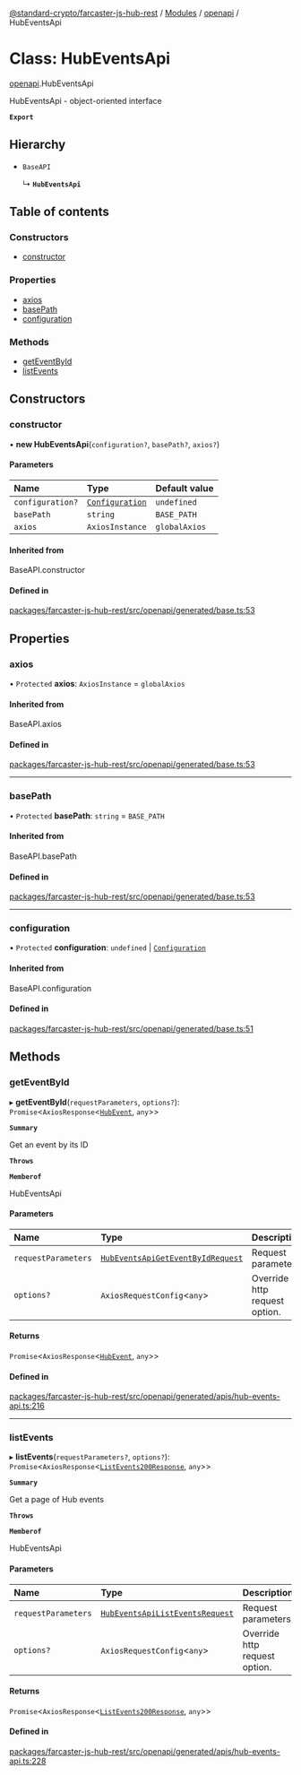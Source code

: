 [@standard-crypto/farcaster-js-hub-rest](../README.md) / [Modules](../modules.md) / [openapi](../modules/openapi.md) / HubEventsApi

# Class: HubEventsApi

[openapi](../modules/openapi.md).HubEventsApi

HubEventsApi - object-oriented interface

**`Export`**

## Hierarchy

- `BaseAPI`

  ↳ **`HubEventsApi`**

## Table of contents

### Constructors

- [constructor](openapi.HubEventsApi.md#constructor)

### Properties

- [axios](openapi.HubEventsApi.md#axios)
- [basePath](openapi.HubEventsApi.md#basepath)
- [configuration](openapi.HubEventsApi.md#configuration)

### Methods

- [getEventById](openapi.HubEventsApi.md#geteventbyid)
- [listEvents](openapi.HubEventsApi.md#listevents)

## Constructors

### constructor

• **new HubEventsApi**(`configuration?`, `basePath?`, `axios?`)

#### Parameters

| Name | Type | Default value |
| :------ | :------ | :------ |
| `configuration?` | [`Configuration`](openapi.Configuration.md) | `undefined` |
| `basePath` | `string` | `BASE_PATH` |
| `axios` | `AxiosInstance` | `globalAxios` |

#### Inherited from

BaseAPI.constructor

#### Defined in

[packages/farcaster-js-hub-rest/src/openapi/generated/base.ts:53](https://github.com/standard-crypto/farcaster-js/blob/main/packages/farcaster-js-hub-rest/src/openapi/generated/base.ts#L53)

## Properties

### axios

• `Protected` **axios**: `AxiosInstance` = `globalAxios`

#### Inherited from

BaseAPI.axios

#### Defined in

[packages/farcaster-js-hub-rest/src/openapi/generated/base.ts:53](https://github.com/standard-crypto/farcaster-js/blob/main/packages/farcaster-js-hub-rest/src/openapi/generated/base.ts#L53)

___

### basePath

• `Protected` **basePath**: `string` = `BASE_PATH`

#### Inherited from

BaseAPI.basePath

#### Defined in

[packages/farcaster-js-hub-rest/src/openapi/generated/base.ts:53](https://github.com/standard-crypto/farcaster-js/blob/main/packages/farcaster-js-hub-rest/src/openapi/generated/base.ts#L53)

___

### configuration

• `Protected` **configuration**: `undefined` \| [`Configuration`](openapi.Configuration.md)

#### Inherited from

BaseAPI.configuration

#### Defined in

[packages/farcaster-js-hub-rest/src/openapi/generated/base.ts:51](https://github.com/standard-crypto/farcaster-js/blob/main/packages/farcaster-js-hub-rest/src/openapi/generated/base.ts#L51)

## Methods

### getEventById

▸ **getEventById**(`requestParameters`, `options?`): `Promise`<`AxiosResponse`<[`HubEvent`](../modules/openapi.md#hubevent), `any`\>\>

**`Summary`**

Get an event by its ID

**`Throws`**

**`Memberof`**

HubEventsApi

#### Parameters

| Name | Type | Description |
| :------ | :------ | :------ |
| `requestParameters` | [`HubEventsApiGetEventByIdRequest`](../interfaces/openapi.HubEventsApiGetEventByIdRequest.md) | Request parameters. |
| `options?` | `AxiosRequestConfig`<`any`\> | Override http request option. |

#### Returns

`Promise`<`AxiosResponse`<[`HubEvent`](../modules/openapi.md#hubevent), `any`\>\>

#### Defined in

[packages/farcaster-js-hub-rest/src/openapi/generated/apis/hub-events-api.ts:216](https://github.com/standard-crypto/farcaster-js/blob/main/packages/farcaster-js-hub-rest/src/openapi/generated/apis/hub-events-api.ts#L216)

___

### listEvents

▸ **listEvents**(`requestParameters?`, `options?`): `Promise`<`AxiosResponse`<[`ListEvents200Response`](../interfaces/openapi.ListEvents200Response.md), `any`\>\>

**`Summary`**

Get a page of Hub events

**`Throws`**

**`Memberof`**

HubEventsApi

#### Parameters

| Name | Type | Description |
| :------ | :------ | :------ |
| `requestParameters` | [`HubEventsApiListEventsRequest`](../interfaces/openapi.HubEventsApiListEventsRequest.md) | Request parameters. |
| `options?` | `AxiosRequestConfig`<`any`\> | Override http request option. |

#### Returns

`Promise`<`AxiosResponse`<[`ListEvents200Response`](../interfaces/openapi.ListEvents200Response.md), `any`\>\>

#### Defined in

[packages/farcaster-js-hub-rest/src/openapi/generated/apis/hub-events-api.ts:228](https://github.com/standard-crypto/farcaster-js/blob/main/packages/farcaster-js-hub-rest/src/openapi/generated/apis/hub-events-api.ts#L228)

